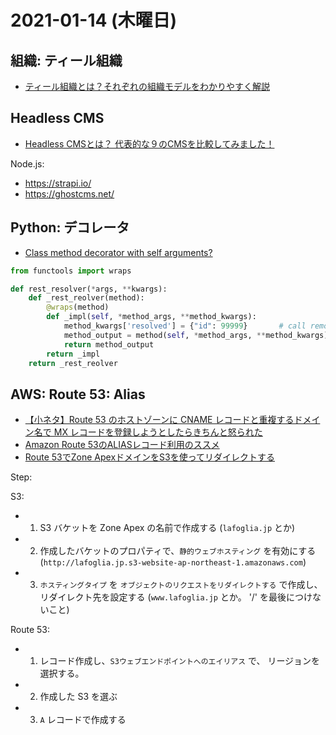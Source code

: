 # 2021-01-14 (木曜日)

## 組織: ティール組織

- [ティール組織とは？それぞれの組織モデルをわかりやすく解説](https://hr-trend-lab.mynavi.jp/column/organizational-development/teal-organization/1509/)

## Headless CMS

- [Headless CMSとは？ 代表的な９のCMSを比較してみました！](https://wk-partners.co.jp/homepage/blog/hpseisaku/htmlcss/headless-cms/)

Node.js:

- https://strapi.io/
- https://ghostcms.net/


## Python: デコレータ

- [Class method decorator with self arguments? ](https://stackoverflow.com/questions/11731136/class-method-decorator-with-self-arguments)

~~~py
from functools import wraps

def rest_resolver(*args, **kwargs):
    def _rest_reolver(method):
        @wraps(method)
        def _impl(self, *method_args, **method_kwargs):
            method_kwargs['resolved'] = {"id": 99999}       # call remote
            method_output = method(self, *method_args, **method_kwargs)
            return method_output
        return _impl
    return _rest_reolver
~~~

## AWS: Route 53: Alias

- [【小ネタ】Route 53 のホストゾーンに CNAME レコードと重複するドメイン名で MX レコードを登録しようとしたらきちんと怒られた](https://dev.classmethod.jp/articles/cname-resouce-record-conflict/)
- [Amazon Route 53のALIASレコード利用のススメ](https://dev.classmethod.jp/articles/amazon-route-53-alias-records/)
- [Route 53でZone ApexドメインをS3を使ってリダイレクトする](https://dev.classmethod.jp/articles/route-53-zone-apex-s3-redirect/)
 

Step:

S3:

- 1. S3 バケットを Zone Apex の名前で作成する (`lafoglia.jp` とか)
- 2. 作成したバケットのプロパティで、`静的ウェブホスティング` を有効にする (`http://lafoglia.jp.s3-website-ap-northeast-1.amazonaws.com`)
- 3. `ホスティングタイプ` を `オブジェクトのリクエストをリダイレクトする` で作成し、リダイレクト先を設定する (`www.lafoglia.jp` とか。 '/' を最後につけないこと)

Route 53:

- 1. レコード作成し、`S3ウェブエンドポイントへのエイリアス` で、 リージョンを選択する。
- 2. 作成した S3 を選ぶ
- 3. `A` レコードで作成する 

